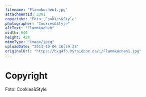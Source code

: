 ```yaml
---
filename: "Flammkuchen1.jpg"
attachmentId: 3361
copyright: "Foto: Cookies&Style"
photographer: "Cookies&Style"
altText: "Flammkuchen"
width: 640
height: 428
mimeType: "image/jpeg"
uploadDate: "2013-10-06 16:29:33"
originalUrl: "https://bxq4fb.myraidbox.de/i/Flammkuchen1.jpg"
---
```


# Copyright

Foto: Cookies&Style
